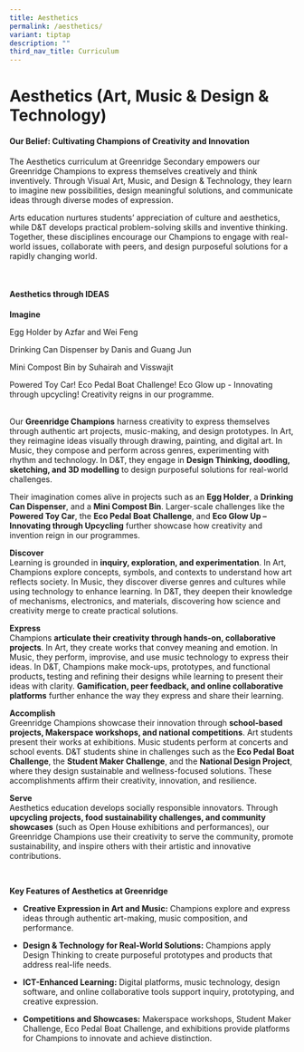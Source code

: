 ```yaml
---
title: Aesthetics
permalink: /aesthetics/
variant: tiptap
description: ""
third_nav_title: Curriculum
---
```

<h1><strong>Aesthetics (Art, Music &amp; Design &amp; Technology)</strong>&nbsp;</h1>
<h4><strong>Our Belief: Cultivating Champions of Creativity and Innovation</strong>&nbsp;</h4>
<p>The Aesthetics curriculum at Greenridge Secondary empowers our Greenridge
Champions to express themselves creatively and think inventively. Through
Visual Art, Music, and Design &amp; Technology, they learn to imagine new
possibilities, design meaningful solutions, and communicate ideas through
diverse modes of expression.&nbsp;</p>
<p>Arts education nurtures students’ appreciation of culture and aesthetics,
while D&amp;T develops practical problem-solving skills and inventive thinking.
Together, these disciplines encourage our Champions to engage with real-world
issues, collaborate with peers, and design purposeful solutions for a rapidly
changing world.&nbsp;</p>
<p>&nbsp;</p>
<h4><strong>Aesthetics through IDEAS</strong>&nbsp;</h4>
<p><strong>Imagine</strong>&nbsp;</p>
<p>Egg Holder by Azfar and Wei Feng&nbsp;</p>
<p>Drinking Can Dispenser by Danis and Guang Jun&nbsp;</p>
<p>Mini Compost Bin by Suhairah and Visswajit&nbsp;</p>
<p>Powered Toy Car! Eco Pedal Boat Challenge! Eco Glow up - Innovating through
upcycling! Creativity reigns in our programme.&nbsp;</p>
<p>&nbsp;
<br>Our <strong>Greenridge Champions</strong> harness creativity to express
themselves through authentic art projects, music-making, and design prototypes.
In Art, they reimagine ideas visually through drawing, painting, and digital
art. In Music, they compose and perform across genres, experimenting with
rhythm and technology. In D&amp;T, they engage in <strong>Design Thinking, doodling, sketching, and 3D modelling</strong> to
design purposeful solutions for real-world challenges.&nbsp;</p>
<p>Their imagination comes alive in projects such as an <strong>Egg Holder</strong>,
a <strong>Drinking Can Dispenser</strong>, and a <strong>Mini Compost Bin</strong>.
Larger-scale challenges like the <strong>Powered Toy Car</strong>, the <strong>Eco Pedal Boat Challenge</strong>,
and <strong>Eco Glow Up – Innovating through Upcycling</strong> further showcase
how creativity and invention reign in our programmes.&nbsp;</p>
<p></p>
<p><strong>Discover</strong>&nbsp;
<br>Learning is grounded in <strong>inquiry, exploration, and experimentation</strong>.
In Art, Champions explore concepts, symbols, and contexts to understand
how art reflects society. In Music, they discover diverse genres and cultures
while using technology to enhance learning. In D&amp;T, they deepen their
knowledge of mechanisms, electronics, and materials, discovering how science
and creativity merge to create practical solutions.&nbsp;</p>
<p><strong>Express</strong>&nbsp;
<br>Champions <strong>articulate their creativity through hands-on, collaborative projects</strong>.
In Art, they create works that convey meaning and emotion. In Music, they
perform, improvise, and use music technology to express their ideas. In
D&amp;T, Champions make mock-ups, prototypes, and functional products<strong>, </strong>testing
and refining their designs while learning to present their ideas with clarity. <strong>Gamification, peer feedback, and online collaborative platforms</strong> further
enhance the way they express and share their learning.&nbsp;</p>
<p><strong>Accomplish</strong>&nbsp;
<br>Greenridge Champions showcase their innovation through <strong>school-based projects, Makerspace workshops, and national competitions</strong>.
Art students present their works at exhibitions. Music students perform
at concerts and school events. D&amp;T students shine in challenges such
as the <strong>Eco Pedal Boat Challenge</strong>, the <strong>Student Maker Challenge</strong>,
and the <strong>National Design Project</strong>, where they design sustainable
and wellness-focused solutions. These accomplishments affirm their creativity,
innovation, and resilience.&nbsp;</p>
<p><strong>Serve</strong>&nbsp;
<br>Aesthetics education develops socially responsible innovators. Through <strong>upcycling projects, food sustainability challenges, and community showcases</strong> (such
as Open House exhibitions and performances), our Greenridge Champions use
their creativity to serve the community, promote sustainability, and inspire
others with their artistic and innovative contributions.&nbsp;</p>
<p>&nbsp;</p>
<p><strong>Key Features of Aesthetics at Greenridge</strong>&nbsp;</p>
<ul>
<li>
<p><strong>Creative Expression in Art and Music:</strong> Champions explore
and express ideas through authentic art-making, music composition, and
performance.&nbsp;</p>
</li>
</ul>
<ul>
<li>
<p><strong>Design &amp; Technology for Real-World Solutions:</strong> Champions
apply Design Thinking to create purposeful prototypes and products that
address real-life needs.&nbsp;</p>
</li>
</ul>
<ul>
<li>
<p><strong>ICT-Enhanced Learning:</strong> Digital platforms, music technology,
design software, and online collaborative tools support inquiry, prototyping,
and creative expression.&nbsp;</p>
</li>
</ul>
<ul>
<li>
<p><strong>Competitions and Showcases:</strong> Makerspace workshops, Student
Maker Challenge, Eco Pedal Boat Challenge, and exhibitions provide platforms
for Champions to innovate and achieve distinction.&nbsp;</p>
</li>
</ul>
<p>&nbsp;</p>